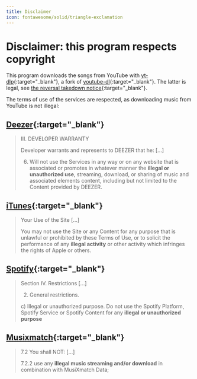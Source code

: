 ```yaml
---
title: Disclaimer
icon: fontawesome/solid/triangle-exclamation
---
```

# Disclaimer: this program respects copyright

This program downloads the songs from YouTube with [yt-dlp](https://github.com/yt-dlp/yt-dlp){:target="_blank"},
a fork of [youtube-dl](https://github.com/ytdl-org/youtube-dl){:target="_blank"}. The latter is legal, see
[the reversal takedown notice](https://github.com/github/dmca/blob/master/2020/11/2020-11-16-RIAA-reversal-effletter.pdf){:target="_blank"}.

The terms of use of the services are respected, as downloading music from YouTube is not illegal:

## [**Deezer**](https://developers.deezer.com/termsofuse){:target="_blank"}

> III. DEVELOPER WARRANTY
>
> Developer warrants and represents to DEEZER that he: [...]
>
> 6) Will not use the Services in any way or on any website that is associated or promotes in whatever manner the **illegal or unauthorized use**, streaming, download, or sharing of music and associated elements content, including but not limited to the Content provided by DEEZER.

## [**iTunes**](https://www.apple.com/legal/internet-services/terms/site.html){:target="_blank"}

> Your Use of the Site [...]
>
> You may not use the Site or any Content for any purpose that is unlawful or prohibited by these Terms of Use, or to solicit the performance of any **illegal activity** or other activity which infringes the rights of Apple or others.

## [**Spotify**](https://developer.spotify.com/terms#section-iv-restrictions){:target="_blank"}

> Section IV. Restrictions [...]
>
> 2) General restrictions.
>
> c) Illegal or unauthorized purpose. Do not use the Spotify Platform, Spotify Service or Spotify Content for any **illegal or unauthorized purpose**

## [**Musixmatch**](https://about.musixmatch.com/apiterms){:target="_blank"}

> 7.2 You shall NOT: [...]
>
> 7.2.2 use any **illegal music streaming and/or download** in combination with MusiXmatch Data;
